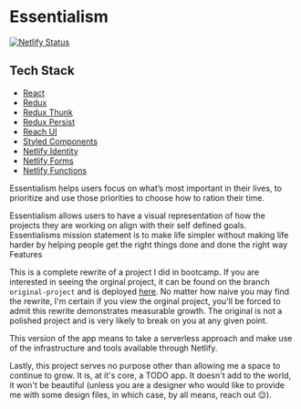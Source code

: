 # Essentialism

[![Netlify Status](https://api.netlify.com/api/v1/badges/e7440bb1-23da-44c8-9833-18727f1ee46a/deploy-status)](https://app.netlify.com/sites/romantic-kilby-330ce7/deploys)

## Tech Stack

- [React](https://reactjs.org/)
- [Redux](https://redux.js.org/)
- [Redux Thunk](https://github.com/reduxjs/redux-thunk)
- [Redux Persist](https://www.npmjs.com/package/redux-persist)
- [Reach UI](https://reach.tech/)
- [Styled Components](https://styled-components.com/)
- [Netlify Identity](https://docs.netlify.com/visitor-access/identity/)
- [Netlify Forms](https://docs.netlify.com/forms/setup/)
- [Netlify Functions](https://docs.netlify.com/functions/overview/)

Essentialism helps users focus on what’s most important in their lives, to prioritize and use those priorities to choose how to ration their time.

Essentialism allows users to have a visual representation of how the projects they are working on align with their self defined goals.
Essentialisms mission statement is to make life simpler without making life harder by helping people get the right things done and done the right way
Features

This is a complete rewrite of a project I did in bootcamp. If you are interested in seeing the orginal project, it can be found on the branch `original-project` and is deployed [here](https://original-project--romantic-kilby-330ce7.netlify.app/). No matter how naive you may find the rewrite, I'm certain if you view the orginal project, you'll be forced to admit this rewrite demonstrates measurable growth. The original is not a polished project and is very likely to break on you at any given point.

This version of the app means to take a serverless approach and make use of the infrastructure and tools available through Netlify.

Lastly, this project serves no purpose other than allowing me a space to continue to grow. It is, at it's core, a TODO app. It doesn't add to the world, it won't be beautiful (unless you are a designer who would like to provide me with some design files, in which case, by all means, reach out 😌).

